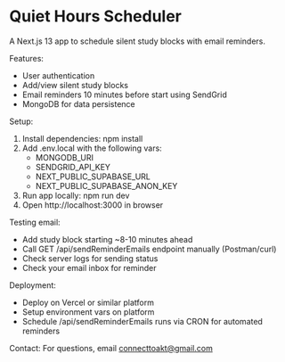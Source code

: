 # Quiet Hours Scheduler

A Next.js 13 app to schedule silent study blocks with email reminders.

Features:

- User authentication
- Add/view silent study blocks
- Email reminders 10 minutes before start using SendGrid
- MongoDB for data persistence

Setup:

1. Install dependencies: npm install
2. Add .env.local with the following vars:
   - MONGODB_URI
   - SENDGRID_API_KEY
   - NEXT_PUBLIC_SUPABASE_URL
   - NEXT_PUBLIC_SUPABASE_ANON_KEY
3. Run app locally: npm run dev
4. Open http://localhost:3000 in browser

Testing email:

- Add study block starting ~8-10 minutes ahead
- Call GET /api/sendReminderEmails endpoint manually (Postman/curl)
- Check server logs for sending status
- Check your email inbox for reminder

Deployment:

- Deploy on Vercel or similar platform
- Setup environment vars on platform
- Schedule /api/sendReminderEmails runs via CRON for automated reminders

Contact:
For questions, email connecttoakt@gmail.com
